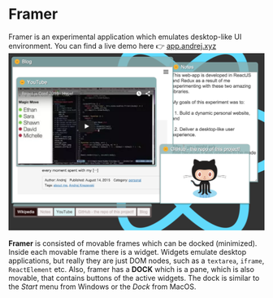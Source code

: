 # Framer
Framer is an experimental application which emulates desktop-like UI environment.
You can find a live demo here 👉 [app.andrej.xyz](http://app.andrej.xyz)
![Framer Screenshot-1](https://raw.githubusercontent.com/andrejkn/framer/master/assets/images/screen-shot_1.png)

**Framer** is consisted of movable frames which can be docked (minimized). Inside each movable frame there is a widget.
Widgets emulate desktop applications, but really they are just DOM nodes, such as a `textarea`, `iframe`, `ReactElement` etc.
Also, framer has a **DOCK** which is a pane, which is also movable,
that contains buttons of the active widgets. The dock is similar to the
*Start* menu from Windows or the *Dock* from MacOS.
